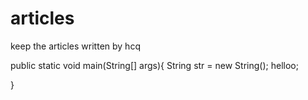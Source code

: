 # articles
keep the articles written by hcq
> 
public static void main(String[] args){
    String str = new String();
    helloo;
    
}
